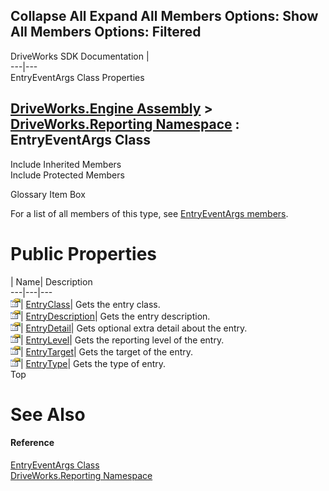 Collapse All Expand All Members Options: Show All  Members Options: Filtered   
---  
DriveWorks SDK Documentation  |   
---|---  
EntryEventArgs Class Properties   
  
[DriveWorks.Engine Assembly](topic2156.md) > [DriveWorks.Reporting Namespace](topic10334.md) : EntryEventArgs Class  
---  
  
Include Inherited Members    
Include Protected Members    


Glossary Item Box

For a list of all members of this type, see [EntryEventArgs members](topic10380.md).

# Public Properties

| Name| Description  
---|---|---  
![Public Property](dotnetimages/publicProperty.gif)| [EntryClass](topic10386.md)| Gets the entry class.   
![Public Property](dotnetimages/publicProperty.gif)| [EntryDescription](topic10387.md)| Gets the entry description.   
![Public Property](dotnetimages/publicProperty.gif)| [EntryDetail](topic10388.md)| Gets optional extra detail about the entry.   
![Public Property](dotnetimages/publicProperty.gif)| [EntryLevel](topic10389.md)| Gets the reporting level of the entry.   
![Public Property](dotnetimages/publicProperty.gif)| [EntryTarget](topic10390.md)| Gets the target of the entry.   
![Public Property](dotnetimages/publicProperty.gif)| [EntryType](topic10391.md)| Gets the type of entry.   
Top

# See Also

#### Reference

[EntryEventArgs Class](topic10379.md)   
[DriveWorks.Reporting Namespace](topic10334.md)


